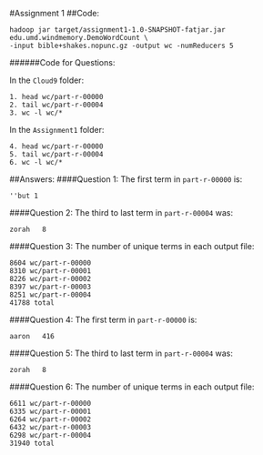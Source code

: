 #Assignment 1
##Code:

```
hadoop jar target/assignment1-1.0-SNAPSHOT-fatjar.jar edu.umd.windmemory.DemoWordCount \
-input bible+shakes.nopunc.gz -output wc -numReducers 5
```

######Code for Questions:

In the `Cloud9` folder:
```
1. head wc/part-r-00000
2. tail wc/part-r-00004
3. wc -l wc/*
```

In the `Assignment1` folder:

```
4. head wc/part-r-00000
5. tail wc/part-r-00004
6. wc -l wc/*
```

##Answers:
####Question 1: 
The first term in `part-r-00000` is:

```
''but 1
```

####Question 2:
The third to last term in `part-r-00004` was: 

```text
zorah	8
```

####Question 3:
The number of unique terms in each output file:

```text
8604 wc/part-r-00000
8310 wc/part-r-00001
8226 wc/part-r-00002
8397 wc/part-r-00003
8251 wc/part-r-00004
41788 total
```

####Question 4:
The first term in `part-r-00000` is:

```
aaron	416
```

####Question 5:
The third to last term in `part-r-00004` was: 

```text
zorah	8
```

####Question 6:
The number of unique terms in each output file:

```
6611 wc/part-r-00000
6335 wc/part-r-00001
6264 wc/part-r-00002
6432 wc/part-r-00003
6298 wc/part-r-00004
31940 total
```

